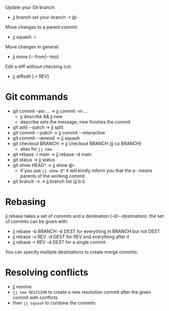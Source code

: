 Update your Git branch:
- jj branch set your-branch -r @-

Move changes to a parent commit:
- jj squash -i

Move changes in general:
- jj move {--from|--too}

Edit a diff without checking out:
- jj diffedit [-r REV]

# Git commands

- git commit -am ... -> jj commit -m ...
    - jj describe && jj new
    - describe sets the message, new finishes the commit
- git add --patch -> jj split
- git commit --patch -> jj commit --interactive
- git commit --amend -> jj squash
- git checkout BRANCH -> jj checkout BRANCH (jj co BRANCH)
    - alias for `jj new`
- git rebase -i main -> jj rebase -d main
- git status -> jj status
- git show HEAD^ -> jj show @-
    - if you use `jj show @^` it will kindly inform you that the `@-` means
      parents of the working commit.
- git branch -v -> jj branch list (jj b l)

# Rebasing

jj rebase takes a set of commits and a destination (-d/--destination). the set
of commits can be given with:
- jj rebase -b BRANCH -d DEST for everything in BRANCH but not DEST
- jj rebase -s REV -d DEST for REV and everything after it
- jj rebase -r REV -d DEST for a single commit

You can specify multiple destinations to create merge commits.

# Resolving conflicts

- jj resolve
- `jj new REVISION` to create a new resolution commit after the given commit
  with conflicts
- then `jj squash` to combine the commits
